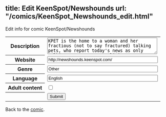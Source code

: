 title: Edit KeenSpot/Newshounds
url: "/comics/KeenSpot_Newshounds_edit.html"
---
Edit info for comic KeenSpot/Newshounds

<form name="comic" action="http://gaepostmail.appspot.com/comic/" method="post">
<table class="comicinfo">
<tr>
<th>Description</th><td><textarea name="description" cols="40" rows="3">KPET is the home to a woman and her fractious (not to say fractured) talking pets, who report today's news as only talking pets can. See politics intertwined with romance, sports intertwined with intrigue, and comedy intertwined with things comedy shouldn't be intertwined with.</textarea></td>
</tr>
<tr>
<th>Website</th><td><input type="text" name="url" value="http://newshounds.keenspot.com/" size="40"/></td>
</tr>
<tr>
<th>Genre</th><td><input type="text" name="genre" value="Other" size="40"/></td>
</tr>
<tr>
<th>Language</th><td><input type="text" name="language" value="English" size="40"/></td>
</tr>
<tr>
<th>Adult content</th><td><input type="checkbox" name="adult" value="adult" /></td>
</tr>
<tr>
<th></th><td>
<input type="hidden" name="comic" value="KeenSpot_Newshounds" />
<input type="submit" name="submit" value="Submit" />
</td>
</tr>
</table>
</form>

Back to the [comic](KeenSpot_Newshounds.html).
